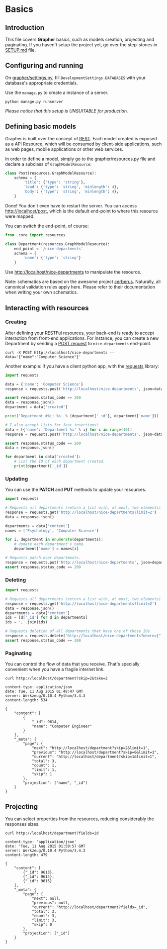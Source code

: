 # Basics

## Introduction
This file covers **Grapher** basics, such as models creation, projecting and paginating. 
If you haven't setup the project yet, go over the step-stones in 
[SETUP.md](https://github.com/lucasdavid/grapher/blob/master/docs/SETUP.md) file.

## Configuring and running

On [grapher/settings.py](https://github.com/lucasdavid/grapher/blob/master/grapher/settings.py), fill
`DevelopmentSettings.DATABASES` with your database's appropriate credentials.

Use the `manage.py` to create a instance of a server.
```shell
python manage.py runserver
```
*Please notice that this setup is UNSUITABLE for production.*

## Defining basic models

Grapher is built over the concept of [REST](https://en.wikipedia.org/wiki/Representational_state_transfer). 
Each model created is exposed as a API Resource, which will be consumed by client-side applications, 
such as web pages, mobile applications or other web services.

In order to define a model, simply go to the grapher/resources.py file and declare a subclass of `GraphModelResource`:

```py
class Post(resources.GraphModelResource):
    schema = {
        'title': {'type': 'string'},
        'lead': {'type': 'string', 'minlength': 4},
        'body': {'type': 'string', 'minlength': 4},
    }

```

Done! You don't even have to restart the server. You can access [http://localhost/post](http://localhost/post), which
is the default end-point to where this resource were mapped.

You can switch the end-point, of course:

```py
from .core import resources

class Department(resources.GraphModelResource):
    end_point = '/nice-departments'
    schema = {
        'name': {'type': 'string'}
    }

```

Use [http://localhost/nice-departments](http://localhost/nice-departments) to manipulate the resource.

Note: schematics are based on the awesome project [cerberus](docs.python-cerberus.org/).
Naturally, all canonical validation rules apply here.
Please refer to their documentation when writing your own schematics.

## Interacting with resources
### Creating
After defining your RESTFul resources, your back-end is ready to accept interaction from front-end applications.
For instance, you can create a new Department by sending a [POST request](https://en.wikipedia.org/wiki/POST_(HTTP))
to `nice-departments` end-point.
```shell
curl -X POST http://localhost/nice-departments --data='{"name":"Computer Science"}'
```

Another example: if you have a client python app, with the [requests](http://www.python-requests.org/en/latest/) 
library:
```py
import requests

data = {'name': 'Computer Science'}
response = requests.post('http://localhost/nice-departments', json=data)

assert response.status_code == 200
data = response.json()
department = data['created']

print('Department #%i: %s' % (department['_id'], department['name']))

# I also accept lists for fast insertions!
data = [{'name': 'Department %i' % i} for i in range(10)]
response = requests.post('http://localhost/nice-departments', json=data)

assert response.status_code == 200
data = response.json()

for department in data['created']:
    # List the ID of each department created.
    print(department['_id'])

```
### Updating
You can use the **PATCH** and **PUT** methods to update your resources.

```py
import requests

# Requests all departments (return a list with, at most, two elements).
response = requests.get('http://localhost/nice-departments?limit=2')
data = response.json()

departments = data['content']
names = ['Psychology', 'Computer Science']

for i, department in enumerate(departments):
    # Update each department's name.
    department['name'] = names[i]

# Requests patch over departments.
response = requests.put('http://localhost/nice-departments', json=departments)
assert response.status_code == 200

```

### Deleting

```py
import requests

# Requests all departments (return a list with, at most, two elements).
response = requests.get('http://localhost/nice-departments?limit=2')
data = response.json()
departments = data['content']
ids = [d['_id'] for d in departments]
ids = ','.join(ids)

# Requests deletion of all departments that have one of those IDs.
response = requests.delete('http://localhost/nice-departments?where={"_id__in":%s}' % ids)
assert response.status_code == 200

```

### Paginating
You can control the flow of data that you receive.
That's specially convenient when you have a fragile internet link.

```shell
curl http://localhost/department?skip=2&take=2
```

```http
content-type: application/json
date: Tue, 11 Aug 2015 01:48:47 GMT
server: Werkzeug/0.10.4 Python/3.4.3
content-length: 534

{
    "content": [
        {
            "_id": 9614,
            "name": "Computer Engineer"
        }
    ],
    "_meta": {
        "page": {
            "next": "http://localhost/department?skip=2&limit=1",
            "previous": "http://localhost/department?skip=0&limit=1",
            "current": "http://localhost/department?skip=1&limit=1",
            "total": 3,
            "count": 1,
            "limit": 1,
            "skip": 1
        },
        "projection": ["name", "_id"]
    }
}
```

## Projecting
You can select properties from the resources, reducing considerably the responses sizes.

```shell
curl http://localhost/department?fields=id
```

```http
content-type: 'application/json'
date: 'Tue, 11 Aug 2015 01:50:57 GMT
server: Werkzeug/0.10.4 Python/3.4.3
content-length: 479

{
    "content": [
        {"_id": 9613},
        {"_id": 9614},
        {"_id": 9615}
    ],
    "_meta": {
        "page": {
            "next": null,
            "previous": null,
            "current": "http://localhost/department?fields=_id",
            "total": 3,
            "count": 3,
            "limit": 3,
            "skip": 0
        },
        "projection": ["_id"]
    }
}
```
